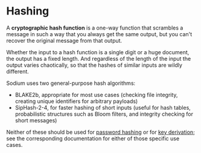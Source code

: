 # Hashing

A **cryptographic hash function** is a one-way function that scrambles a message in such a way that
you always get the same output, but you can't recover the original message from that output.

Whether the input to a hash function is a single digit or a huge document, the output has a fixed
length. And regardless of the length of the input the output varies chaotically, so that the
hashes of similar inputs are wildly different.

Sodium uses two general-purpose hash algorithms:

- BLAKE2b, appropriate for most use cases (checking file integrity, creating unique identifiers for
  arbitrary payloads)
- SipHash-2-4, for faster hashing of short inputs (useful for hash tables, probabilistic structures
  such as Bloom filters, and integrity checking for short messages)

Neither of these should be used for [password hashing](/password_hashing) or for [key
derivation](/key_derivation); see the corresponding documentation for either of those specific use
cases.
